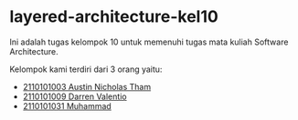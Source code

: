 # layered-architecture-kel10

Ini adalah tugas kelompok 10 untuk memenuhi tugas mata kuliah Software Architecture.

Kelompok kami terdiri dari 3 orang yaitu:

- [2110101003 Austin Nicholas Tham](https://github.com/AustinNick)
- [2110101009 Darren Valentio](https://github.com/darvalentio)
- [2110101031 Muhammad](https://github.com/call-me-ahmaaad)
